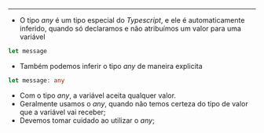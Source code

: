 ___
- O tipo *any* é um tipo especial do *Typescript*, e ele é automaticamente inferido, quando só declaramos e não atribuímos um valor para uma variável
```ts
let message
```
- Também podemos inferir o tipo *any* de maneira explicita
```ts
let message: any
```
- Com o tipo *any*, a variável aceita qualquer valor.
- Geralmente usamos o *any*, quando não temos certeza do tipo de valor que a variável vai receber;
- Devemos tomar cuidado ao utilizar o *any*;
